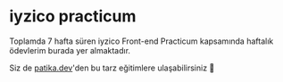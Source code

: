 # iyzico practicum

Toplamda 7 hafta süren iyzico Front-end Practicum kapsamında haftalık ödevlerim burada yer almaktadır. 

Siz de [patika.dev](https://www.patika.dev/tr)'den bu tarz eğitimlere ulaşabilirsiniz 💙
